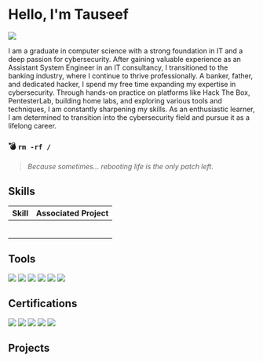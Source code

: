 # Hello, I'm Tauseef
<a href="https://linkedin.com"><img src="https://img.shields.io/badge/-LinkedIn-0072b1?&style=for-the-badge&logo=linkedin&logoColor=white" /></a>

I am a graduate in computer science with a strong foundation in IT and a deep passion for cybersecurity. After gaining valuable experience as an Assistant System Engineer in an IT consultancy, I transitioned to the banking industry, where I continue to thrive professionally. A banker, father, and dedicated hacker, I spend my free time expanding my expertise in cybersecurity. Through hands-on practice on platforms like Hack The Box, PentesterLab, building home labs, and exploring various tools and techniques, I am constantly sharpening my skills. As an enthusiastic learner, I am determined to transition into the cybersecurity field and pursue it as a lifelong career.

### 💣 `rm -rf /`
> *Because sometimes... rebooting life is the only patch left.*

## Skills


| Skill                                         | Associated Project         |
|-----------------------------------------------|----------------------------|
|          | |
|  | |
|        | |
|      | |
|                 | |
| | |

## Tools

<div>
    <img src="https://img.shields.io/badge/-Wireshark-1679A7?&style=for-the-badge&logo=Wireshark&logoColor=white" />
    <img src="https://img.shields.io/badge/-Nmap-4CAF50?&style=for-the-badge&logo=Nmap&logoColor=white" />
    <img src="https://img.shields.io/badge/-Metasploit-D32F2F?&style=for-the-badge&logo=Metasploit&logoColor=white" />
    <img src="https://img.shields.io/badge/-John_the_Ripper-FF7043?&style=for-the-badge&logo=John-the-Ripper&logoColor=white" />
    <img src="https://img.shields.io/badge/-Hashcat-9C27B0?&style=for-the-badge&logo=Hashcat&logoColor=white" />
    <img src="https://img.shields.io/badge/-Kali_Linux-1E88E5?&style=for-the-badge&logo=Kali&logoColor=white" />





    





    
</div>



## Certifications

<div>
<img src="https://img.shields.io/badge/-Security%2B-FF0000?&style=for-the-badge&logo=CompTIA&logoColor=white" />
<img src="https://img.shields.io/badge/-Network%2B-007ACC?&style=for-the-badge&logo=CompTIA&logoColor=white" />
<img src="https://img.shields.io/badge/-A%2B-4D4D4D?&style=for-the-badge&logo=CompTIA&logoColor=white" />
<img src="https://img.shields.io/badge/-CDSA-006400?&style=for-the-badge&logoColor=white" />
<img src="https://img.shields.io/badge/-CCD-000080?&style=for-the-badge&logoColor=white" />
</div>

## Projects
